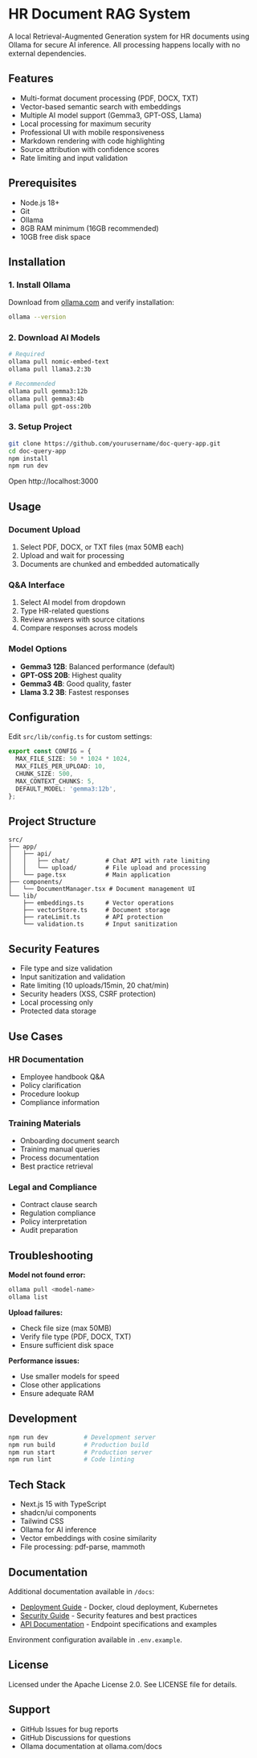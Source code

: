 # HR Document RAG System

A local Retrieval-Augmented Generation system for HR documents using Ollama for secure AI inference. All processing happens locally with no external dependencies.

## Features

- Multi-format document processing (PDF, DOCX, TXT)
- Vector-based semantic search with embeddings
- Multiple AI model support (Gemma3, GPT-OSS, Llama)
- Local processing for maximum security
- Professional UI with mobile responsiveness
- Markdown rendering with code highlighting
- Source attribution with confidence scores
- Rate limiting and input validation

## Prerequisites

- Node.js 18+
- Git
- Ollama
- 8GB RAM minimum (16GB recommended)
- 10GB free disk space

## Installation

### 1. Install Ollama
Download from [ollama.com](https://ollama.com/) and verify installation:
```bash
ollama --version
```

### 2. Download AI Models
```bash
# Required
ollama pull nomic-embed-text
ollama pull llama3.2:3b

# Recommended
ollama pull gemma3:12b
ollama pull gemma3:4b
ollama pull gpt-oss:20b
```

### 3. Setup Project
```bash
git clone https://github.com/yourusername/doc-query-app.git
cd doc-query-app
npm install
npm run dev
```

Open http://localhost:3000

## Usage

### Document Upload
1. Select PDF, DOCX, or TXT files (max 50MB each)
2. Upload and wait for processing
3. Documents are chunked and embedded automatically

### Q&A Interface
1. Select AI model from dropdown
2. Type HR-related questions
3. Review answers with source citations
4. Compare responses across models

### Model Options
- **Gemma3 12B**: Balanced performance (default)
- **GPT-OSS 20B**: Highest quality
- **Gemma3 4B**: Good quality, faster
- **Llama 3.2 3B**: Fastest responses

## Configuration

Edit `src/lib/config.ts` for custom settings:
```typescript
export const CONFIG = {
  MAX_FILE_SIZE: 50 * 1024 * 1024,
  MAX_FILES_PER_UPLOAD: 10,
  CHUNK_SIZE: 500,
  MAX_CONTEXT_CHUNKS: 5,
  DEFAULT_MODEL: 'gemma3:12b',
};
```

## Project Structure

```
src/
├── app/
│   ├── api/
│   │   ├── chat/          # Chat API with rate limiting
│   │   └── upload/        # File upload and processing
│   └── page.tsx           # Main application
├── components/
│   └── DocumentManager.tsx # Document management UI
└── lib/
    ├── embeddings.ts      # Vector operations
    ├── vectorStore.ts     # Document storage
    ├── rateLimit.ts       # API protection
    └── validation.ts      # Input sanitization
```

## Security Features

- File type and size validation
- Input sanitization and validation
- Rate limiting (10 uploads/15min, 20 chat/min)
- Security headers (XSS, CSRF protection)
- Local processing only
- Protected data storage

## Use Cases

### HR Documentation
- Employee handbook Q&A
- Policy clarification
- Procedure lookup
- Compliance information

### Training Materials
- Onboarding document search
- Training manual queries
- Process documentation
- Best practice retrieval

### Legal and Compliance
- Contract clause search
- Regulation compliance
- Policy interpretation
- Audit preparation

## Troubleshooting

**Model not found error:**
```bash
ollama pull <model-name>
ollama list
```

**Upload failures:**
- Check file size (max 50MB)
- Verify file type (PDF, DOCX, TXT)
- Ensure sufficient disk space

**Performance issues:**
- Use smaller models for speed
- Close other applications
- Ensure adequate RAM

## Development

```bash
npm run dev          # Development server
npm run build        # Production build
npm run start        # Production server
npm run lint         # Code linting
```

## Tech Stack

- Next.js 15 with TypeScript
- shadcn/ui components
- Tailwind CSS
- Ollama for AI inference
- Vector embeddings with cosine similarity
- File processing: pdf-parse, mammoth

## Documentation

Additional documentation available in `/docs`:
- [Deployment Guide](docs/DEPLOYMENT.md) - Docker, cloud deployment, Kubernetes
- [Security Guide](docs/SECURITY.md) - Security features and best practices  
- [API Documentation](docs/API.md) - Endpoint specifications and examples

Environment configuration available in `.env.example`.

## License

Licensed under the Apache License 2.0. See LICENSE file for details.

## Support

- GitHub Issues for bug reports
- GitHub Discussions for questions
- Ollama documentation at ollama.com/docs